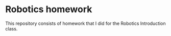 # Robotics homework

This repository consists of homework that I did for the Robotics Introduction class.
